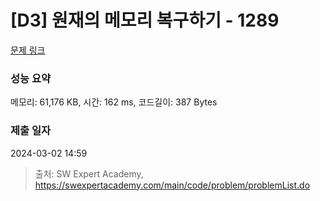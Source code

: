 # [D3] 원재의 메모리 복구하기 - 1289 

[문제 링크](https://swexpertacademy.com/main/code/problem/problemDetail.do?contestProbId=AV19AcoKI9sCFAZN) 

### 성능 요약

메모리: 61,176 KB, 시간: 162 ms, 코드길이: 387 Bytes

### 제출 일자

2024-03-02 14:59



> 출처: SW Expert Academy, https://swexpertacademy.com/main/code/problem/problemList.do